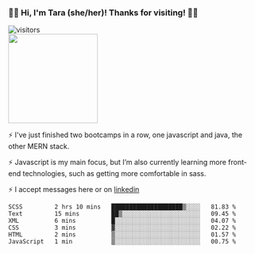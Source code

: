 ### 👋🏾 Hi, I'm Tara (she/her)! Thanks for visiting! 👋🏾
![visitors](https://visitor-badge.glitch.me/badge?page_id=qualmless)
<BR>
<img height="180em" src="https://github-readme-stats.vercel.app/api?username=qualmless&show_icons=true&hide_border=true&&count_private=true&include_all_commits=true" />

⚡️ I've just finished two bootcamps in a row, one javascript and java, the other MERN stack. 

⚡️ Javascript is my main focus, but I’m also currently learning more front-end technologies, such as getting more comfortable in sass. 

⚡️ I accept messages here or on <a href="https://www.linkedin.com/in/tarajdunmore/">linkedin</a>

<!--START_SECTION:waka-->

```text
SCSS         2 hrs 10 mins   ████████████████████▒░░░░   81.83 %
Text         15 mins         ██▒░░░░░░░░░░░░░░░░░░░░░░   09.45 %
XML          6 mins          █░░░░░░░░░░░░░░░░░░░░░░░░   04.07 %
CSS          3 mins          ▓░░░░░░░░░░░░░░░░░░░░░░░░   02.22 %
HTML         2 mins          ▒░░░░░░░░░░░░░░░░░░░░░░░░   01.57 %
JavaScript   1 min           ▒░░░░░░░░░░░░░░░░░░░░░░░░   00.75 %
```

<!--END_SECTION:waka-->

<!--
**qualmless/qualmless** is a ✨ _special_ ✨ repository because its `README.md` (this file) appears on your GitHub profile.

Here are some ideas to get you started:
- 🔭 I’m currently working on ...
- 👯 I’m looking to collaborate on ...
- 🤔 I’m looking for help with ...
- 💬 Ask me about ...
- 📫 How to reach me: ...
- ⚡ Fun fact: ...
-->

